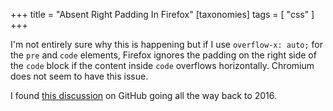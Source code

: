 +++
title = "Absent Right Padding In Firefox"
[taxonomies]
tags = [ "css" ]
+++

I'm not entirely sure why this is happening but if I use `overflow-x: auto;` for the `pre` and
`code` elements, Firefox ignores the padding on the right side of the `code` block if the content
inside `code` overflows horizontally. Chromium does not seem to have this issue.

I found [this discussion][1] on GitHub going all the way back to 2016.

[1]: https://github.com/w3c/csswg-drafts/issues/129
